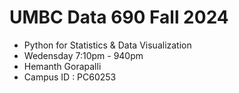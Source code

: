 # UMBC Data 690 Fall 2024

- Python for Statistics & Data Visualization
- Wedensday 7:10pm - 940pm
- Hemanth Gorapalli
- Campus ID : PC60253
